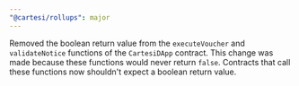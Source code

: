 ```yaml
---
"@cartesi/rollups": major
---
```


Removed the boolean return value from the `executeVoucher` and `validateNotice` functions of the `CartesiDApp` contract.
This change was made because these functions would never return `false`.
Contracts that call these functions now shouldn't expect a boolean return value.

